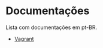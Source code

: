# Documentações

Lista com documentações em pt-BR.

- [Vagrant](http://friendsofvagrant.github.io/)
